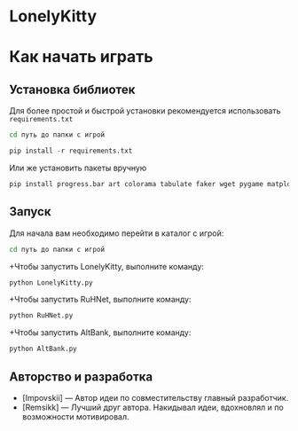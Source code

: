 # LonelyKitty



# Как начать играть

## Установка библиотек
Для более простой и быстрой установки рекомендуется использовать ```requirements.txt```
  ```cmd
cd путь до папки с игрой
```

  ```python
pip install -r requirements.txt
```
                          
Или же установить пакеты вручную 
  ```python
pip install progress.bar art colorama tabulate faker wget pygame matplotlib
```

## Запуск
Для начала вам необходимо перейти в каталог с игрой:
```cmd
cd путь до папки с игрой
```
+Чтобы запустить LonelyKitty, выполните команду:

```cmd
python LonelyKitty.py
```
+Чтобы запустить RuHNet, выполните команду:
```cmd
python RuHNet.py
```
+Чтобы запустить AltBank, выполните команду:
```cmd
python AltBank.py
```



## Авторство и разработка
- [Impovskii] — Автор идеи по совместительству главный разработчик.
- [Remsikk] — Лучший друг автора. Накидывал идеи, вдохновлял и по возможности мотивировал.

